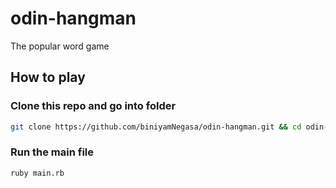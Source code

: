 # odin-hangman

The popular word game

## How to play

### Clone this repo and go into folder
```bash
git clone https://github.com/biniyamNegasa/odin-hangman.git && cd odin-hangman
```

### Run the main file
```bash
ruby main.rb
```
